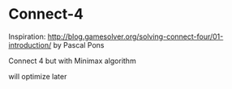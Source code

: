 # Connect-4
Inspiration: http://blog.gamesolver.org/solving-connect-four/01-introduction/ by Pascal Pons

Connect 4 but with Minimax algorithm

will optimize later

